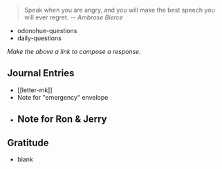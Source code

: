 > Speak when you are angry, and you will make the best speech you will ever regret.
> -- <cite>Ambrose Bierce</cite>
- odonohue-questions
- daily-questions

*Make the above a link to compose a response.*
## Journal Entries
-  [[letter-mk]]
- Note for "emergency" envelope
- Note for Ron & Jerry
	- 

## Gratitude
- blank


